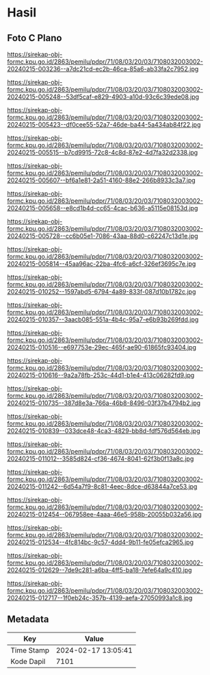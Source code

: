 # Hasil

## Foto C Plano

https://sirekap-obj-formc.kpu.go.id/2863/pemilu/pdpr/71/08/03/20/03/7108032003002-20240215-003236--a7dc21cd-ec2b-46ca-85a6-ab33fa2c7952.jpg

https://sirekap-obj-formc.kpu.go.id/2863/pemilu/pdpr/71/08/03/20/03/7108032003002-20240215-005248--53df5caf-e829-4903-a10d-93c6c39ede08.jpg

https://sirekap-obj-formc.kpu.go.id/2863/pemilu/pdpr/71/08/03/20/03/7108032003002-20240215-005423--df0cee55-52a7-46de-ba44-5a434ab84f22.jpg

https://sirekap-obj-formc.kpu.go.id/2863/pemilu/pdpr/71/08/03/20/03/7108032003002-20240215-005515--b7cd9915-72c8-4c8d-87e2-4d7fa32d2338.jpg

https://sirekap-obj-formc.kpu.go.id/2863/pemilu/pdpr/71/08/03/20/03/7108032003002-20240215-005607--bf6a1e81-2a51-4160-88e2-266b8933c3a7.jpg

https://sirekap-obj-formc.kpu.go.id/2863/pemilu/pdpr/71/08/03/20/03/7108032003002-20240215-005658--e8cd1b4d-cc65-4cac-b636-a5115e08153d.jpg

https://sirekap-obj-formc.kpu.go.id/2863/pemilu/pdpr/71/08/03/20/03/7108032003002-20240215-005728--cc6b05e1-7086-43aa-88d0-c62247c13d1e.jpg

https://sirekap-obj-formc.kpu.go.id/2863/pemilu/pdpr/71/08/03/20/03/7108032003002-20240215-005814--45aa96ac-22ba-4fc6-a6cf-326ef3695c7e.jpg

https://sirekap-obj-formc.kpu.go.id/2863/pemilu/pdpr/71/08/03/20/03/7108032003002-20240215-010252--1597abd5-6794-4a89-833f-087d10b1782c.jpg

https://sirekap-obj-formc.kpu.go.id/2863/pemilu/pdpr/71/08/03/20/03/7108032003002-20240215-010357--3aacb085-551a-4b4c-95a7-e6b93b269fdd.jpg

https://sirekap-obj-formc.kpu.go.id/2863/pemilu/pdpr/71/08/03/20/03/7108032003002-20240215-010516--e697753e-29ec-465f-ae90-61865fc93404.jpg

https://sirekap-obj-formc.kpu.go.id/2863/pemilu/pdpr/71/08/03/20/03/7108032003002-20240215-010616--9a2a78fb-253c-44d1-b1e4-413c06282fd9.jpg

https://sirekap-obj-formc.kpu.go.id/2863/pemilu/pdpr/71/08/03/20/03/7108032003002-20240215-010735--387d8e3a-766a-46b8-8496-03f37b4794b2.jpg

https://sirekap-obj-formc.kpu.go.id/2863/pemilu/pdpr/71/08/03/20/03/7108032003002-20240215-010839--033dce48-4ca3-4829-bb8d-fdf576d564eb.jpg

https://sirekap-obj-formc.kpu.go.id/2863/pemilu/pdpr/71/08/03/20/03/7108032003002-20240215-011012--3585d824-cf36-4674-8041-62f3b0f13a8c.jpg

https://sirekap-obj-formc.kpu.go.id/2863/pemilu/pdpr/71/08/03/20/03/7108032003002-20240215-011242--6d54a7f9-8c81-4eec-8dce-d63844a7ce53.jpg

https://sirekap-obj-formc.kpu.go.id/2863/pemilu/pdpr/71/08/03/20/03/7108032003002-20240215-012454--067958ee-4aaa-46e5-958b-20055b032a56.jpg

https://sirekap-obj-formc.kpu.go.id/2863/pemilu/pdpr/71/08/03/20/03/7108032003002-20240215-012534--4fc814bc-9c57-4dd4-9b11-fe05efca2965.jpg

https://sirekap-obj-formc.kpu.go.id/2863/pemilu/pdpr/71/08/03/20/03/7108032003002-20240215-012629--7de9c281-a6ba-4ff5-ba18-7efe64a9c410.jpg

https://sirekap-obj-formc.kpu.go.id/2863/pemilu/pdpr/71/08/03/20/03/7108032003002-20240215-012717--1f0eb24c-357b-4139-aefa-27050993a1c8.jpg


## Metadata

| Key        | Value               |
| ---------- | ------------------- |
| Time Stamp | 2024-02-17 13:05:41 |
| Kode Dapil | 7101                |



